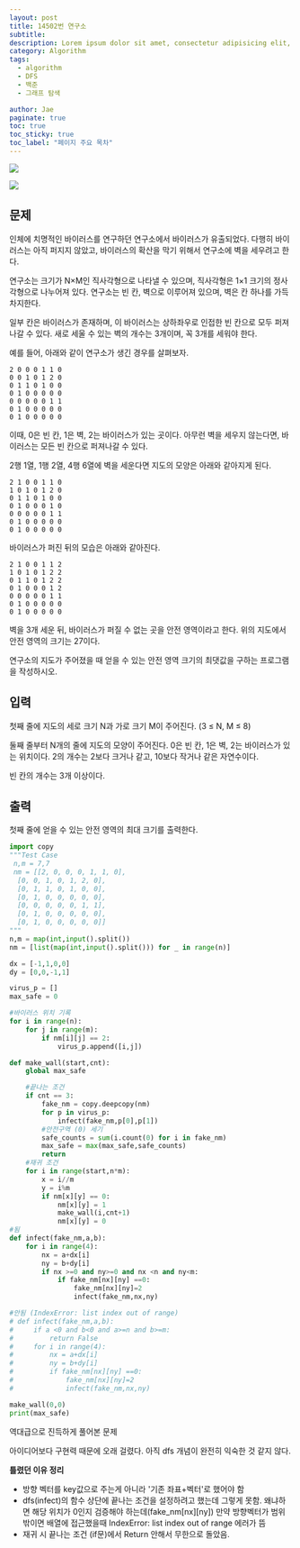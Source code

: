 ```yaml
---
layout: post
title: 14502번 연구소
subtitle:
description: Lorem ipsum dolor sit amet, consectetur adipisicing elit, sed do eiusmod tempor incididunt ut labore et dolore magna aliqua.
category: Algorithm
tags:
  - algorithm
  - DFS
  - 백준
  - 그래프 탐색

author: Jae
paginate: true
toc: true
toc_sticky: true
toc_label: "페이지 주요 목차"
---
```


![](https://images.velog.io/images/a87380/post/6f21f64c-8383-4470-bb34-7746fd06ff38/image.png)

![](https://images.velog.io/images/a87380/post/a8406c87-1310-4059-9585-5474e1fc2d21/image.png)

## 문제

인체에 치명적인 바이러스를 연구하던 연구소에서 바이러스가 유출되었다. 다행히 바이러스는 아직 퍼지지 않았고, 바이러스의 확산을 막기 위해서 연구소에 벽을 세우려고 한다.

연구소는 크기가 N×M인 직사각형으로 나타낼 수 있으며, 직사각형은 1×1 크기의 정사각형으로 나누어져 있다. 연구소는 빈 칸, 벽으로 이루어져 있으며, 벽은 칸 하나를 가득 차지한다.

일부 칸은 바이러스가 존재하며, 이 바이러스는 상하좌우로 인접한 빈 칸으로 모두 퍼져나갈 수 있다. 새로 세울 수 있는 벽의 개수는 3개이며, 꼭 3개를 세워야 한다.

예를 들어, 아래와 같이 연구소가 생긴 경우를 살펴보자.

```
2 0 0 0 1 1 0
0 0 1 0 1 2 0
0 1 1 0 1 0 0
0 1 0 0 0 0 0
0 0 0 0 0 1 1
0 1 0 0 0 0 0
0 1 0 0 0 0 0
```

이때, 0은 빈 칸, 1은 벽, 2는 바이러스가 있는 곳이다. 아무런 벽을 세우지 않는다면, 바이러스는 모든 빈 칸으로 퍼져나갈 수 있다.

2행 1열, 1행 2열, 4행 6열에 벽을 세운다면 지도의 모양은 아래와 같아지게 된다.

```
2 1 0 0 1 1 0
1 0 1 0 1 2 0
0 1 1 0 1 0 0
0 1 0 0 0 1 0
0 0 0 0 0 1 1
0 1 0 0 0 0 0
0 1 0 0 0 0 0
```

바이러스가 퍼진 뒤의 모습은 아래와 같아진다.

```
2 1 0 0 1 1 2
1 0 1 0 1 2 2
0 1 1 0 1 2 2
0 1 0 0 0 1 2
0 0 0 0 0 1 1
0 1 0 0 0 0 0
0 1 0 0 0 0 0
```

벽을 3개 세운 뒤, 바이러스가 퍼질 수 없는 곳을 안전 영역이라고 한다. 위의 지도에서 안전 영역의 크기는 27이다.

연구소의 지도가 주어졌을 때 얻을 수 있는 안전 영역 크기의 최댓값을 구하는 프로그램을 작성하시오.

## 입력

첫째 줄에 지도의 세로 크기 N과 가로 크기 M이 주어진다. (3 ≤ N, M ≤ 8)

둘째 줄부터 N개의 줄에 지도의 모양이 주어진다. 0은 빈 칸, 1은 벽, 2는 바이러스가 있는 위치이다. 2의 개수는 2보다 크거나 같고, 10보다 작거나 같은 자연수이다.

빈 칸의 개수는 3개 이상이다.

## 출력

첫째 줄에 얻을 수 있는 안전 영역의 최대 크기를 출력한다.

```python
import copy
"""Test Case
 n,m = 7,7
 nm = [[2, 0, 0, 0, 1, 1, 0],
  [0, 0, 1, 0, 1, 2, 0],
  [0, 1, 1, 0, 1, 0, 0],
  [0, 1, 0, 0, 0, 0, 0],
  [0, 0, 0, 0, 0, 1, 1],
  [0, 1, 0, 0, 0, 0, 0],
  [0, 1, 0, 0, 0, 0, 0]]
"""
n,m = map(int,input().split())
nm = [list(map(int,input().split())) for _ in range(n)]

dx = [-1,1,0,0]
dy = [0,0,-1,1]

virus_p = []
max_safe = 0

#바이러스 위치 기록
for i in range(n):
    for j in range(m):
        if nm[i][j] == 2:
            virus_p.append([i,j])

def make_wall(start,cnt):
    global max_safe

    #끝나는 조건
    if cnt == 3:
        fake_nm = copy.deepcopy(nm)
        for p in virus_p:
            infect(fake_nm,p[0],p[1])
        #안전구역 (0) 세기
        safe_counts = sum(i.count(0) for i in fake_nm)
        max_safe = max(max_safe,safe_counts)
        return
    #재귀 조건
    for i in range(start,n*m):
        x = i//m
        y = i%m
        if nm[x][y] == 0:
            nm[x][y] = 1
            make_wall(i,cnt+1)
            nm[x][y] = 0
#됨
def infect(fake_nm,a,b):
    for i in range(4):
        nx = a+dx[i]
        ny = b+dy[i]
        if nx >=0 and ny>=0 and nx <n and ny<m:
            if fake_nm[nx][ny] ==0:
                fake_nm[nx][ny]=2
                infect(fake_nm,nx,ny)

#안됨 (IndexError: list index out of range)
# def infect(fake_nm,a,b):
#     if a <0 and b<0 and a>=n and b>=m:
#         return False
#     for i in range(4):
#         nx = a+dx[i]
#         ny = b+dy[i]
#         if fake_nm[nx][ny] ==0:
#             fake_nm[nx][ny]=2
#             infect(fake_nm,nx,ny)

make_wall(0,0)
print(max_safe)

```

역대급으로 진득하게 풀어본 문제

아이디어보다 구현력 때문에 오래 걸렸다. 아직 dfs 개념이 완전히 익숙한 것 같지 않다.

**틀렸던 이유 정리**

- 방향 벡터를 key값으로 주는게 아니라 '기존 좌표+벡터'로 했어야 함
- dfs(infect)의 함수 상단에 끝나는 조건을 설정하려고 했는데 그렇게 못함.
  왜냐하면 해당 위치가 0인지 검증해야 하는데(fake_nm[nx][ny]) 만약 방향벡터가 범위 밖이면 배열에 접근했을때 IndexError: list index out of range 에러가 뜸
- 재귀 시 끝나는 조건 (if문)에서 Return 안해서 무한으로 돌았음.
